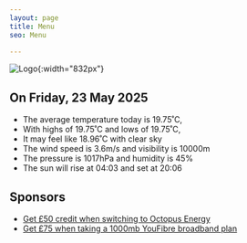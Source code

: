```yaml
---
layout: page
title: Menu
seo: Menu

---
```


![Logo](/images/logo.jpg){:width="832px"}

<!-- weather_marker starts -->
## On Friday, 23 May 2025

- The average temperature today is 19.75˚C,
- With highs of 19.75˚C and lows of 19.75˚C,
- It may feel like 18.96˚C with clear sky
- The wind speed is 3.6m/s and visibility is 10000m
- The pressure is 1017hPa and humidity is 45%
- The sun will rise at 04:03 and set at 20:06

<!-- weather_marker ends -->

## Sponsors

- [Get £50 credit when switching to Octopus Energy](https://bit.ly/3oD1nnS)
- [Get £75 when taking a 1000mb YouFibre broadband plan](https://aklam.io/91zWhU?)
